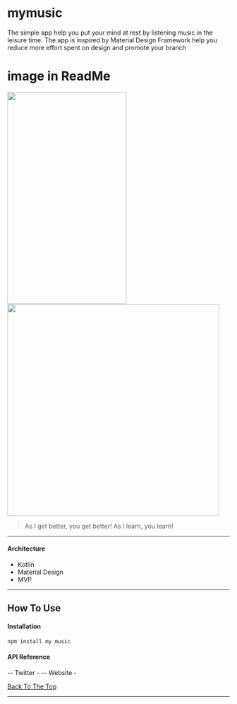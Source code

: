 # mymusic
The simple app help you put your mind at rest by listening music in the leisure time. The app is inspired by Material Design Framework help you reduce more effort spent on design and promote your branch 

# image in ReadMe
<img src = "https://user-images.githubusercontent.com/45426479/90119212-7b75e680-dd83-11ea-9c0d-f4afaad8efa7.png" width = "270" height = "480"> 
<img src = "https://user-images.githubusercontent.com/45426479/90119279-8df02000-dd83-11ea-9018-72c41f3b3781.png" = "270" height = "480">
                                                                                                                                       
> As I get better, you get better! As I learn, you learn!

---

#### Architecture

- Kotlin
- Material Design
- MVP

---

## How To Use

#### Installation

`npm install my music`



#### API Reference

-- Twitter - 
-- Website - 

[Back To The Top](#online_food_ordering)

---
